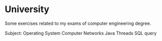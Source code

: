 University
==========

Some exercises related to my exams of computer engineering degree.

Subject: 
Operating System 
Computer Networks 
Java Threads 
SQL query
